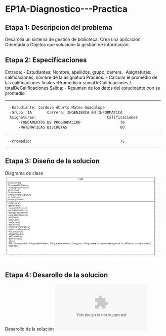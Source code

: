 # EP1A-Diagnostico---Practica

## Etapa 1: Descripcion del problema
Desarolla un sistema de gestión de biblioteca. Crea una aplicación Orientada a Objetos que solucione la gestión de información.

## Etapa 2: Especificaciones
Entrada:
      - Estudiantes: Nombre, apellidos, grupo, carrera.
      -Asignaturas: calificaciones, nombre de la asignatura
Proceos:
      - Calcular el promedio de las calificaciones finales
      -Promedio = sumaDeCalificaciones / totalDeCalificaciones
Salida:
      - Resumen de los datos del estudioante con su promedio
      
-----------------------------------------------------------------
      -Estudiante: Cordova Aburto Mateo Guadalupe
      -Grupo: 1A       Carrera: INGENIERIA EN INFORMATICA
      Asignaturas:                                Calificaciones
          -FUNDAMENTOS DE PROGRAMACION                  70
          -MATEMATICAS DISCRETAS                        80
------------------------------------------------------------------
      -Promedio:                                        75
------------------------------------------------------------------


## Etapa 3: Diseño de la solucion
Diagrama de clase
![](https://github.com/Matshota16/T3A1-Ejercicio-01/blob/main/T3A1.png)

## Etapa 4: Desarollo de la solucion
Desarollo de la solución 
![](https://github.com/Matshota16/T3A1-Ejercicio-01/blob/f817c38d90a20687fe65021d87631cfc8f5b3ffd/T3A1.zip)
